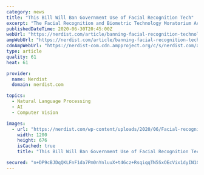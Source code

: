 ```yaml
---
category: news
title: "This Bill Will Ban Government Use of Facial Recognition Tech"
excerpt: "The Facial Recognition and Biometric Technology Moratorium Act just introduced into Congress aims to ban federal government from using biometric tech."
publishedDateTime: 2020-06-30T20:45:00Z
webUrl: "https://nerdist.com/article/banning-facial-recognition-technology/"
ampWebUrl: "https://nerdist.com/article/banning-facial-recognition-technology/?amp"
cdnAmpWebUrl: "https://nerdist-com.cdn.ampproject.org/c/s/nerdist.com/article/banning-facial-recognition-technology/?amp"
type: article
quality: 61
heat: 61

provider:
  name: Nerdist
  domain: nerdist.com

topics:
  - Natural Language Processing
  - AI
  - Computer Vision

images:
  - url: "https://nerdist.com/wp-content/uploads/2020/06/Facial-recognition-ban-bill-feature-image-06302020.jpg"
    width: 1200
    height: 676
    isCached: true
    title: "This Bill Will Ban Government Use of Facial Recognition Tech"

secured: "n+DP9cBJDqQKLFnF1da7Pm0nYnluuX+t46cz+RsqiqqTN5SxOEcVix1dyIN1GKxWjZJksoQfT/KxghTuugFmh643c/QRGMMak/h0LmUFPpqOohGNm2jasZt1lRlRhC+R+H6LGZELeMQevyqaCPG7ctpXVEak7dwykd2HKAMRrvWbr1z7XF53mvE/toDfmAufXlLy3qfJ4oPOs3QKb7C3HIHxL2m1DABBxB4vFCpeF4FbUaWELUVRaveivFFV4phhyps53f+REMFNTWxPI66eR6lEX3Y6tBbOsR+/XphJ70qJkrDz/Sf1iZxiPheq3iaFp6pKVu4xEf81mbgbhATMaA==;PG1QcDIZA6VI77yR1LslHQ=="
---
```


